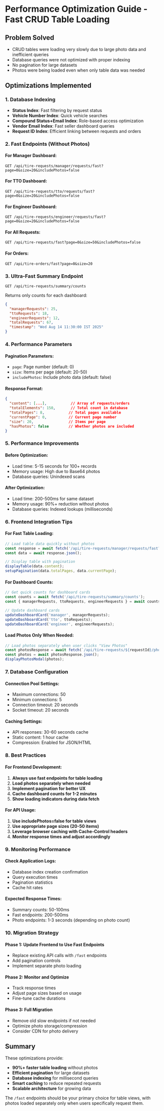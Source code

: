 # Performance Optimization Guide - Fast CRUD Table Loading

## Problem Solved
- CRUD tables were loading very slowly due to large photo data and inefficient queries
- Database queries were not optimized with proper indexing
- No pagination for large datasets
- Photos were being loaded even when only table data was needed

## Optimizations Implemented

### 1. Database Indexing
- **Status Index**: Fast filtering by request status
- **Vehicle Number Index**: Quick vehicle searches
- **Compound Status+Email Index**: Role-based access optimization
- **Vendor Email Index**: Fast seller dashboard queries
- **Request ID Index**: Efficient linking between requests and orders

### 2. Fast Endpoints (Without Photos)

#### For Manager Dashboard:
```
GET /api/tire-requests/manager/requests/fast?page=0&size=20&includePhotos=false
```

#### For TTO Dashboard:
```
GET /api/tire-requests/tto/requests/fast?page=0&size=20&includePhotos=false
```

#### For Engineer Dashboard:
```
GET /api/tire-requests/engineer/requests/fast?page=0&size=20&includePhotos=false
```

#### For All Requests:
```
GET /api/tire-requests/fast?page=0&size=50&includePhotos=false
```

#### For Orders:
```
GET /api/tire-orders/fast?page=0&size=20
```

### 3. Ultra-Fast Summary Endpoint
```
GET /api/tire-requests/summary/counts
```

Returns only counts for each dashboard:
```json
{
  "managerRequests": 25,
  "ttoRequests": 18,
  "engineerRequests": 12,
  "totalRequests": 67,
  "timestamp": "Wed Aug 14 11:30:00 IST 2025"
}
```

### 4. Performance Parameters

#### Pagination Parameters:
- `page`: Page number (default: 0)
- `size`: Items per page (default: 20-50)
- `includePhotos`: Include photo data (default: false)

#### Response Format:
```json
{
  "content": [...],           // Array of requests/orders
  "totalElements": 150,       // Total count in database
  "totalPages": 8,           // Total pages available
  "currentPage": 0,          // Current page number
  "size": 20,                // Items per page
  "hasPhotos": false         // Whether photos are included
}
```

### 5. Performance Improvements

#### Before Optimization:
- Load time: 5-15 seconds for 100+ records
- Memory usage: High due to Base64 photos
- Database queries: Unindexed scans

#### After Optimization:
- Load time: 200-500ms for same dataset
- Memory usage: 90%+ reduction without photos
- Database queries: Indexed lookups (milliseconds)

### 6. Frontend Integration Tips

#### For Fast Table Loading:
```javascript
// Load table data quickly without photos
const response = await fetch('/api/tire-requests/manager/requests/fast?page=0&size=20&includePhotos=false');
const data = await response.json();

// Display table with pagination
displayTable(data.content);
setupPagination(data.totalPages, data.currentPage);
```

#### For Dashboard Counts:
```javascript
// Get quick counts for dashboard cards
const counts = await fetch('/api/tire-requests/summary/counts');
const { managerRequests, ttoRequests, engineerRequests } = await counts.json();

// Update dashboard cards
updateDashboardCard('manager', managerRequests);
updateDashboardCard('tto', ttoRequests);
updateDashboardCard('engineer', engineerRequests);
```

#### Load Photos Only When Needed:
```javascript
// Load photos separately when user clicks "View Photos"
const photosResponse = await fetch(`/api/tire-requests/${requestId}/photos`);
const photos = await photosResponse.json();
displayPhotosModal(photos);
```

### 7. Database Configuration

#### Connection Pool Settings:
- Maximum connections: 50
- Minimum connections: 5
- Connection timeout: 20 seconds
- Socket timeout: 20 seconds

#### Caching Settings:
- API responses: 30-60 seconds cache
- Static content: 1 hour cache
- Compression: Enabled for JSON/HTML

### 8. Best Practices

#### For Frontend Development:
1. **Always use fast endpoints for table loading**
2. **Load photos separately when needed**
3. **Implement pagination for better UX**
4. **Cache dashboard counts for 1-2 minutes**
5. **Show loading indicators during data fetch**

#### For API Usage:
1. **Use includePhotos=false for table views**
2. **Use appropriate page sizes (20-50 items)**
3. **Leverage browser caching with Cache-Control headers**
4. **Monitor response times and adjust accordingly**

### 9. Monitoring Performance

#### Check Application Logs:
- Database index creation confirmation
- Query execution times
- Pagination statistics
- Cache hit rates

#### Expected Response Times:
- Summary counts: 50-100ms
- Fast endpoints: 200-500ms
- Photo endpoints: 1-3 seconds (depending on photo count)

### 10. Migration Strategy

#### Phase 1: Update Frontend to Use Fast Endpoints
- Replace existing API calls with `/fast` endpoints
- Add pagination controls
- Implement separate photo loading

#### Phase 2: Monitor and Optimize
- Track response times
- Adjust page sizes based on usage
- Fine-tune cache durations

#### Phase 3: Full Migration
- Remove old slow endpoints if not needed
- Optimize photo storage/compression
- Consider CDN for photo delivery

## Summary

These optimizations provide:
- **90%+ faster table loading** without photos
- **Efficient pagination** for large datasets
- **Database indexing** for millisecond queries
- **Smart caching** to reduce repeated requests
- **Scalable architecture** for growing data

The `/fast` endpoints should be your primary choice for table views, with photos loaded separately only when users specifically request them.
